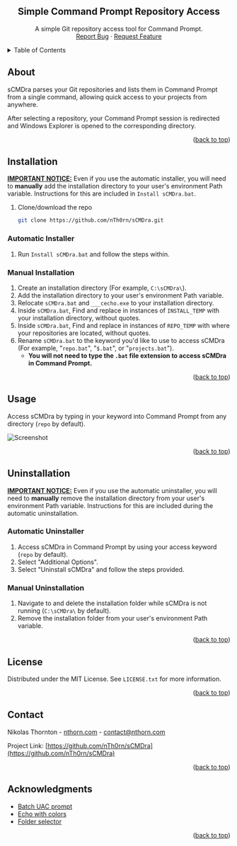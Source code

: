 
<a id="readme-top"></a>
<div align="center">
<h2 align="center">Simple Command Prompt Repository Access</h2>

  <p align="center">
    A simple Git repository access tool for Command Prompt.
    <br />
    <a href="https://github.com/nTh0rn/sCMDra/issues/new?labels=bug&template=bug-report---.md">Report Bug</a>
    ·
    <a href="https://github.com/nTh0rn/sCMDra/issues/new?labels=enhancement&template=feature-request---.md">Request Feature</a>
  </p>
</div>

<details>
  <summary>Table of Contents</summary>
  <ol>
    <li>
      <a href="#about">About</a>
    </li>
    <li>
      <a href="#installation">Installation</a>
      <ul>
        <li><a href="#automatic-installer">Automatic Installer</a></li>
      </ul>
      <ul>
        <li><a href="#manual-installation">Manual Installation</a></li>
      </ul>
    </li>
    <li><a href="#usage">Usage</a></li>
    <li>
      <a href="#uninstallation">Installation</a>
      <ul>
        <li><a href="#automatic-uninstaller">Automatic Unnstaller</a></li>
      </ul>
      <ul>
        <li><a href="#manual-uninstallation">Manual Unnstallation</a></li>
      </ul>
    </li>
    <li><a href="#license">License</a></li>
    <li><a href="#contact">Contact</a></li>
    <li><a href="#acknowledgments">Acknowledgments</a></li>
  </ol>
</details>



<!-- ABOUT -->
## About
sCMDra parses your Git repositories and lists them in Command Prompt from a single command, allowing quick access to your projects from anywhere.

After selecting a repository, your Command Prompt session is redirected and Windows Explorer is opened to the corresponding directory.

<p align="right">(<a href="#readme-top">back to top</a>)</p>



<!-- INSTALLATION -->
## Installation

**<ins>IMPORTANT NOTICE:</ins>**
Even if you use the automatic installer, you will need to **manually** add the installation directory to your user's environment Path variable. Instructions for this are included in `Install sCMDra.bat`.

1. Clone/download the repo
   ```sh
   git clone https://github.com/nTh0rn/sCMDra.git
   ```

### Automatic Installer
1. Run `Install sCMDra.bat` and follow the steps within.

### Manual Installation
1. Create an installation directory (For example, `C:\sCMDra\`).
2. Add the installation directory to your user's environment Path variable.
3. Relocate `sCMDra.bat` and `___cecho.exe` to your installation directory.
4. Inside `sCMDra.bat`, Find and replace in instances of `INSTALL_TEMP` with your installation directory, without quotes.
5. Inside `sCMDra.bat`, Find and replace in instances of `REPO_TEMP` with where your repositories are located, without quotes.
6. Rename `sCMDra.bat` to the keyword you'd like to use to access sCMDra (For example, "`repo.bat`", "`$.bat`", or "`projects.bat`").
   * **You will not need to type the `.bat` file extension to access sCMDra in Command Prompt.**

<p align="right">(<a href="#readme-top">back to top</a>)</p>



<!-- USAGE -->
## Usage

Access sCMDra by typing in your keyword into Command Prompt from any directory (`repo` by default).

![Screenshot](https://nthorn.com/images/sCMDra/sCMDra.png)

<p align="right">(<a href="#readme-top">back to top</a>)</p>



<!-- UNINSTALLATION -->
## Uninstallation

**<ins>IMPORTANT NOTICE:</ins>**
Even if you use the automatic uninstaller, you will need to **manually** remove the installation directory from your user's environment Path variable. Instructions for this are included during the automatic uninstallation.

### Automatic Uninstaller
1. Access sCMDra in Command Prompt by using your access keyword (`repo` by default).
2. Select "Additional Options".
3. Select "Uninstall sCMDra" and follow the steps provided.

### Manual Uninstallation
1. Navigate to and delete the installation folder while sCMDra is not running (`C:\sCMDra\` by default).
2. Remove the installation folder from your user's environment Path variable.

<p align="right">(<a href="#readme-top">back to top</a>)</p>



<!-- LICENSE -->
## License

Distributed under the MIT License. See `LICENSE.txt` for more information.

<p align="right">(<a href="#readme-top">back to top</a>)</p>



<!-- CONTACT -->
## Contact

Nikolas Thornton - [nthorn.com](https://nthorn.com) - contact@nthorn.com

Project Link: [https://github.com/nTh0rn/sCMDra](https://github.com/nTh0rn/sCMDra)

<p align="right">(<a href="#readme-top">back to top</a>)</p>



<!-- ACKNOWLEDGMENTS -->
## Acknowledgments

* [Batch UAC prompt](https://stackoverflow.com/a/10052222/4689611)
* [Echo with colors](https://www.codeproject.com/Articles/17033/Add-Colors-to-Batch-Files)
* [Folder selector](https://stackoverflow.com/a/15885133/4689611)

<p align="right">(<a href="#readme-top">back to top</a>)</p>